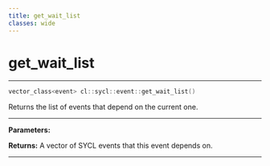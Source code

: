 ```yaml
---
title: get_wait_list
classes: wide
---
```

# get_wait_list

---

```cpp
vector_class<event> cl::sycl::event::get_wait_list()
```


Returns the list of events that depend on the current one. 


---
**Parameters:**

**Returns:** A vector of SYCL events that this event depends on. 

---
